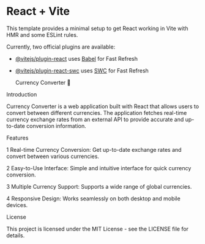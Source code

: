 # React + Vite

This template provides a minimal setup to get React working in Vite with HMR and some ESLint rules.

Currently, two official plugins are available:

- [@vitejs/plugin-react](https://github.com/vitejs/vite-plugin-react/blob/main/packages/plugin-react/README.md) uses [Babel](https://babeljs.io/) for Fast Refresh
- [@vitejs/plugin-react-swc](https://github.com/vitejs/vite-plugin-react-swc) uses [SWC](https://swc.rs/) for Fast Refresh

  Currency Converter 💱


Introduction

Currency Converter is a web application built with React that allows users to convert between different currencies. 
The application fetches real-time currency exchange rates from an external API to provide accurate and up-to-date conversion information.


Features

1 Real-time Currency Conversion: Get up-to-date exchange rates and convert between various currencies.

2 Easy-to-Use Interface: Simple and intuitive interface for quick currency conversion.

3 Multiple Currency Support: Supports a wide range of global currencies.

4 Responsive Design: Works seamlessly on both desktop and mobile devices.



License

This project is licensed under the MIT License - see the LICENSE file for details.
